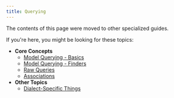 ```yaml
---
title: Querying
---
```


The contents of this page were moved to other specialized guides.

If you're here, you might be looking for these topics:

* **Core Concepts**
  * [Model Querying - Basics](../core-concepts/model-querying-basics.md)
  * [Model Querying - Finders](../core-concepts/model-querying-finders.md)
  * [Raw Queries](../core-concepts/raw-queries.md)
  * [Associations](../core-concepts/assocs.md)
* **Other Topics**
  * [Dialect-Specific Things](../other-topics/dialect-specific-things.md)
